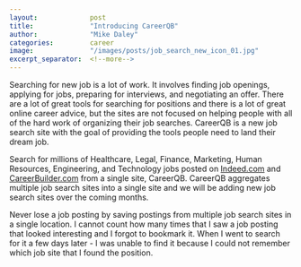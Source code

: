 ```yaml
---
layout:             post
title:              "Introducing CareerQB"
author:             "Mike Daley"
categories:         career
image:              "/images/posts/job_search_new_icon_01.jpg"
excerpt_separator:  <!--more-->
---
```


Searching for new job is a lot of work. It involves finding job openings, applying for jobs, preparing for interviews, and negotiating an offer. There are a lot of great tools for searching for positions and there is a lot of great online career advice, but the sites are not focused on helping people with all of the hard work of organizing their job searches. CareerQB is a new job search site with the goal of providing the tools people need to land their dream job.
<!--more-->

Search for millions of Healthcare, Legal, Finance, Marketing, Human Resources, Engineering, and Technology jobs posted on [Indeed.com](http://indeed.com) and [CareerBuilder.com](http://careerbuilder.com) from a single site, CareerQB. CareerQB aggregates multiple job search sites into a single site and we will be adding new job search sites over the coming months.

Never lose a job posting by saving postings from multiple job search sites in a single location. I cannot count how many times that I saw a job posting that looked interesting and I forgot to bookmark it. When I went to search for it a few days later - I was unable to find it because I could not remember which job site that I found the position.


